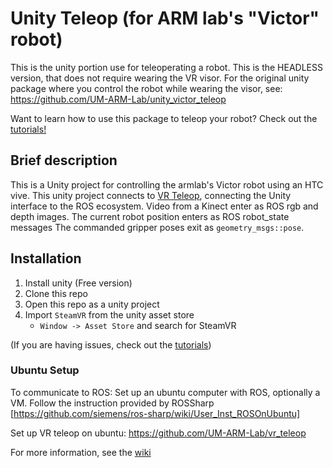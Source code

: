 # Unity Teleop (for ARM lab's "Victor" robot)
This is the unity portion use for teleoperating a robot. 
This is the HEADLESS version, that does not require wearing the VR visor. For the original unity package where you control the robot while wearing the visor, see: https://github.com/UM-ARM-Lab/unity_victor_teleop

Want to learn how to use this package to teleop your robot? Check out the [tutorials!](https://github.com/UM-ARM-Lab/unity_victor_teleop/wiki/Tutorial-1:-Set-up-Unity-package)

## Brief description

This is a Unity project for controlling the armlab's Victor robot using an HTC vive.
This unity project connects to [VR Teleop](https://github.com/UM-ARM-Lab/vr_teleop), connecting the Unity interface to the ROS ecosystem. 
Video from a Kinect enter as ROS rgb and depth images.
The current robot position enters as ROS robot_state messages
The commanded gripper poses exit as `geometry_msgs::pose`.

## Installation

1. Install unity (Free version)
2. Clone this repo
3. Open this repo as a unity project
4. Import `SteamVR` from the unity asset store
   - `Window -> Asset Store` and search for SteamVR
   
(If you are having issues, check out the [tutorials](https://github.com/UM-ARM-Lab/unity_victor_teleop/wiki/Tutorial-1:-Set-up-Unity-package))

### Ubuntu Setup
To communicate to ROS:
Set up an ubuntu computer with ROS, optionally a VM.
Follow the instruction provided by ROSSharp [https://github.com/siemens/ros-sharp/wiki/User_Inst_ROSOnUbuntu]

Set up VR teleop on ubuntu: https://github.com/UM-ARM-Lab/vr_teleop

For more information, see the [wiki](https://github.com/UM-ARM-Lab/unity_victor_teleop/wiki)
